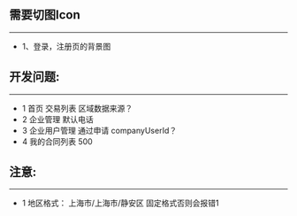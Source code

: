 ## 需要切图Icon
---
* 1、登录，注册页的背景图
## 开发问题:
---
* 1 首页 交易列表 区域数据来源？
* 2 企业管理 默认电话
* 3 企业用户管理 通过申请  companyUserId？
* 4 我的合同列表 500



## 注意:
---
* 1 地区格式： 上海市/上海市/静安区  固定格式否则会报错1
